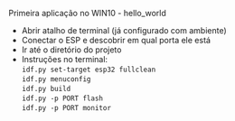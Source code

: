 Primeira aplicação no WIN10 - hello_world

* Abrir atalho de terminal (já configurado com ambiente)
* Conectar o ESP e descobrir em qual porta ele está
* Ir até o diretório do projeto
* Instruções no terminal:<br>
```idf.py set-target esp32 fullclean```<br>
```idf.py menuconfig```<br>
```idf.py build```<br>
```idf.py -p PORT flash```<br>
```idf.py -p PORT monitor```<br>
